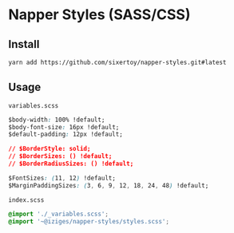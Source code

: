 # Napper Styles (SASS/CSS)

## Install

```bash
yarn add https://github.com/sixertoy/napper-styles.git#latest
```

## Usage

`variables.scss`

```css
$body-width: 100% !default;
$body-font-size: 16px !default;
$default-padding: 12px !default;

// $BorderStyle: solid;
// $BorderSizes: () !default;
// $BorderRadiusSizes: () !default;

$FontSizes: (11, 12) !default;
$MarginPaddingSizes: (3, 6, 9, 12, 18, 24, 48) !default;
```

`index.scss`

```css
@import './_variables.scss';
@import '~@iziges/napper-styles/styles.scss';
```
